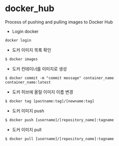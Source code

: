 # docker_hub
Process of pushing and pulling images to Docker Hub


   
-  Login docker
```   
docker login
```

- 도커 이미지 목록 확인
```
$ docker images
```

- 도커 컨테이너를 이미지로 생성
```
$ docker commit -m "commit message" container_name container_name:latest
```

- 도커 허브에 올릴 이미지 이름 변경
 ```
$ docker tag [pastname:tag]/[newname:tag]
```

- 도커 이미지 push
```
$ docker push [username]/[repository_name]:tagname
```

- 도커 이미지 pull
```
$ docker pull [username]/[repository_name]:tagname
```
